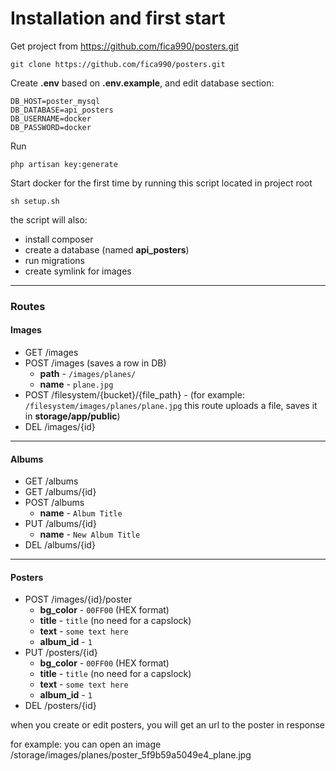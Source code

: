 # Installation and first start

Get project from https://github.com/fica990/posters.git

`git clone https://github.com/fica990/posters.git`

Create **.env** based on **.env.example**, and edit database section:

```
DB_HOST=poster_mysql
DB_DATABASE=api_posters
DB_USERNAME=docker
DB_PASSWORD=docker
```

Run

`php artisan key:generate`

Start docker for the first time by running this script located in project root

`sh setup.sh`

the script will also:
* install composer
* create a database (named **api_posters**)
* run migrations
* create symlink for images
---
### Routes

#### Images

* GET /images
* POST /images (saves a row in DB)
    * **path** - `/images/planes/`
    * **name** - `plane.jpg`    
* POST /filesystem/{bucket}/{file_path} - (for example: `/filesystem/images/planes/plane.jpg` this route uploads a file, saves it in **storage/app/public**)
* DEL /images/{id}
---
#### Albums

* GET /albums
* GET /albums/{id}
* POST /albums
    * **name** - `Album Title`
* PUT /albums/{id}
    * **name** - `New Album Title` 
* DEL /albums/{id}
---
#### Posters

* POST /images/{id}/poster
    * **bg_color** - `00FF00` (HEX format)
    * **title** - `title` (no need for a capslock)
    * **text** - `some text here`
    * **album_id** - `1`
* PUT /posters/{id}
    * **bg_color** - `00FF00` (HEX format)
    * **title** - `title` (no need for a capslock)
    * **text** - `some text here`
    * **album_id** - `1`
* DEL /posters/{id}

when you create or edit posters, you will get an url to the poster in response

for example: you can open an image
/storage/images/planes/poster_5f9b59a5049e4_plane.jpg